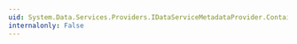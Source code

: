 ```yaml
---
uid: System.Data.Services.Providers.IDataServiceMetadataProvider.ContainerNamespace
internalonly: False
---
```

